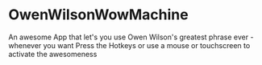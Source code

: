 # OwenWilsonWowMachine
 An awesome App that let's you use Owen Wilson's greatest phrase ever - whenever you want
Press the Hotkeys or use a mouse or touchscreen to activate the awesomeness
